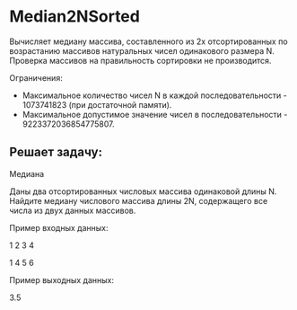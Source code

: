 # Median2NSorted
Вычисляет медиану массива, составленного из 2х отсортированных по возрастанию массивов натуральных чисел одинакового размера N.
Проверка массивов на правильность сортировки не производится.

Ограничения: 
+ Максимальное количество чисел N в каждой последовательности - 1073741823 (при достаточной памяти).
+ Максимальное допустимое значение чисел в последовательности - 9223372036854775807.

## Решает задачу:
Медиана

Даны два отсортированных числовых массива одинаковой длины N. Найдите медиану числового массива длины 2N, содержащего все числа из двух данных массивов.

Пример входных данных:

1 2 3 4  

1 4 5 6

Пример выходных данных:

3.5
